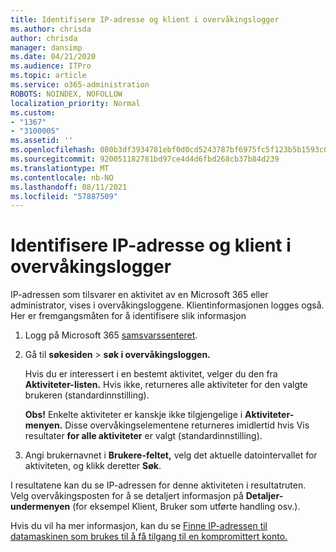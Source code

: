 ```yaml
---
title: Identifisere IP-adresse og klient i overvåkingslogger
ms.author: chrisda
author: chrisda
manager: dansimp
ms.date: 04/21/2020
ms.audience: ITPro
ms.topic: article
ms.service: o365-administration
ROBOTS: NOINDEX, NOFOLLOW
localization_priority: Normal
ms.custom:
- "1367"
- "3100005"
ms.assetid: ''
ms.openlocfilehash: 080b3df3934781ebf0d0cd5243787bf6975fc5f123b5b1593c0b6d9ada4eae5d
ms.sourcegitcommit: 920051182781bd97ce4d4d6fbd268cb37b84d239
ms.translationtype: MT
ms.contentlocale: nb-NO
ms.lasthandoff: 08/11/2021
ms.locfileid: "57887509"
---
```

# <a name="identify-ip-address-and-client-in-audit-logs"></a>Identifisere IP-adresse og klient i overvåkingslogger

IP-adressen som tilsvarer en aktivitet av en Microsoft 365 eller administrator, vises i overvåkingsloggene. Klientinformasjonen logges også. Her er fremgangsmåten for å identifisere slik informasjon

1. Logg på Microsoft 365 [samsvarssenteret](https://protection.office.com/).

2. Gå til **søkesiden**  >  **søk i overvåkingsloggen.**

   Hvis du er interessert i en bestemt aktivitet, velger du den fra **Aktiviteter-listen.** Hvis ikke, returneres alle aktiviteter for den valgte brukeren (standardinnstilling).

   **Obs!** Enkelte aktiviteter er kanskje ikke tilgjengelige i **Aktiviteter-menyen.** Disse overvåkingselementene returneres imidlertid hvis Vis resultater **for alle aktiviteter** er valgt (standardinnstilling).

3. Angi brukernavnet i **Brukere-feltet,** velg det aktuelle datointervallet for aktiviteten, og klikk deretter **Søk**.

I resultatene kan du se IP-adressen for denne aktiviteten i resultatruten. Velg overvåkingsposten for å se detaljert informasjon på **Detaljer-undermenyen** (for eksempel Klient, Bruker som utførte handling osv.).

Hvis du vil ha mer informasjon, kan du se [Finne IP-adressen til datamaskinen som brukes til å få tilgang til en kompromittert konto.](https://docs.microsoft.com/microsoft-365/compliance/auditing-troubleshooting-scenarios#find-the-ip-address-of-the-computer-used-to-access-a-compromised-account)
